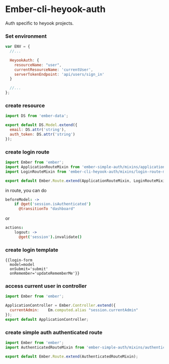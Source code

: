 # Ember-cli-heyook-auth

Auth specific to heyook projects.

### Set environment
```javascript
var ENV = {
  //...

  HeyookAuth: {
    resourceName: "user",
    currentResourceName: 'currentUser',
    serverTokenEndpoint: 'api/users/sign_in'
  }

  //...
};
```

### create resource
```javascript
import DS from 'ember-data';

export default DS.Model.extend({
  email: DS.attr('string'),
  auth_token: DS.attr('string')
});
```

### create login route
```javascript
import Ember from 'ember';
import ApplicationRouteMixin from 'ember-simple-auth/mixins/application-route-mixin';
import LoginRouteMixin from 'ember-cli-heyook-auth/mixins/login-route-mixin';

export default Ember.Route.extend(ApplicationRouteMixin, LoginRouteMixin);
```

in route, you can do
```Coffeescript
beforeModel: ->
    if @get('session.isAuthenticated')
      @transitionTo "dashboard"
```
or
```Coffeescript
actions:
    logout: ->
      @get('session').invalidate()
```

### create login template
```handlebar
{{login-form
  model=model
  onSubmit='submit'
  onRemember='updateRememberMe'}}
```

### access current user in controller
```javascript
import Ember from 'ember';

ApplicationController = Ember.Controller.extend({
  currentAdmin:    Em.computed.alias "session.currentAdmin"
});
export default ApplicationController;
```

### create simple auth authenticated route
```Javascript
import Ember from 'ember';
import AuthenticatedRouteMixin from 'ember-simple-auth/mixins/authenticated-route-mixin';

export default Ember.Route.extend(AuthenticatedRouteMixin);
```
